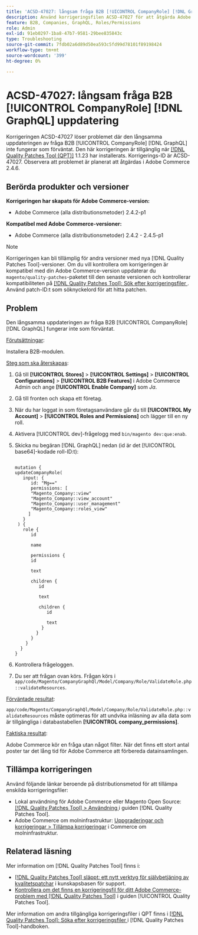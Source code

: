```yaml
---
title: 'ACSD-47027: långsam fråga B2B [!UICONTROL CompanyRole] [!DNL GraphQL] uppdatering'
description: Använd korrigeringsfilen ACSD-47027 för att åtgärda Adobe Commerce-problemet där det finns en långsam uppdatering av B2B [!UICONTROL CompanyRole] [!DNL GraphQL] -frågan.
feature: B2B, Companies, GraphQL, Roles/Permissions
role: Admin
exl-id: 91eb0297-1ba8-47b7-9581-29bee835843c
type: Troubleshooting
source-git-commit: 7fdb02a6d89d50ea593c5fd99d78101f89198424
workflow-type: tm+mt
source-wordcount: '399'
ht-degree: 0%

---
```


# ACSD-47027: långsam fråga B2B [!UICONTROL CompanyRole] [!DNL GraphQL] uppdatering

Korrigeringen ACSD-47027 löser problemet där den långsamma uppdateringen av fråga B2B [!UICONTROL CompanyRole] [!DNL GraphQL] inte fungerar som förväntat. Den här korrigeringen är tillgänglig när [[!DNL Quality Patches Tool (QPT)]](https://experienceleague.adobe.com/en/docs/commerce-operations/tools/quality-patches-tool/quality-patches-tool-to-self-serve-quality-patches) 1.1.23 har installerats. Korrigerings-ID är ACSD-47027. Observera att problemet är planerat att åtgärdas i Adobe Commerce 2.4.6.

## Berörda produkter och versioner

**Korrigeringen har skapats för Adobe Commerce-version:**
* Adobe Commerce (alla distributionsmetoder) 2.4.2-p1

**Kompatibel med Adobe Commerce-versioner:**
* Adobe Commerce (alla distributionsmetoder) 2.4.2 - 2.4.5-p1

>[!NOTE]
>
>Korrigeringen kan bli tillämplig för andra versioner med nya [!DNL Quality Patches Tool]-versioner. Om du vill kontrollera om korrigeringen är kompatibel med din Adobe Commerce-version uppdaterar du `magento/quality-patches`-paketet till den senaste versionen och kontrollerar kompatibiliteten på [[!DNL Quality Patches Tool]: Sök efter korrigeringsfiler ](https://experienceleague.adobe.com/tools/commerce-quality-patches/index.html). Använd patch-ID:t som söknyckelord för att hitta patchen.

## Problem

Den långsamma uppdateringen av fråga B2B [!UICONTROL CompanyRole] [!DNL GraphQL] fungerar inte som förväntat.

<u>Förutsättningar</u>:

Installera B2B-modulen.

<u>Steg som ska återskapas</u>:

1. Gå till **[!UICONTROL Stores]** > **[!UICONTROL Settings]** > **[!UICONTROL Configurations]** > **[!UICONTROL B2B Features]** i Adobe Commerce Admin och ange **[!UICONTROL Enable Company]** som _Ja_.
1. Gå till fronten och skapa ett företag.
1. När du har loggat in som företagsanvändare går du till **[!UICONTROL My Account]** > **[!UICONTROL Roles and Permissions]** och lägger till en ny roll.
1. Aktivera [!UICONTROL dev]-frågelogg med `bin/magento dev:que:enab`.
1. Skicka nu begäran [!DNL GraphQL] nedan (id är det [!UICONTROL base64]-kodade roll-ID:t):

   <pre><code>
   mutation &lbrace;
   updateCompanyRole(
      input: &lbrace;
         id: "Mg=="
         permissions: &lbrack;
         "Magento_Company::view"
         "Magento_Company::view_account"
         "Magento_Company::user_management"
         "Magento_Company::roles_view"
        &rbrack;
      &rbrace;
    ) &lbrace;
      role &lbrace;
         id

         name

         permissions &lbrace;
         id

         text

         children &lbrace;
            id

            text

            children &lbrace;
               id

               text
             &rbrace;
           &rbrace;
         &rbrace;
       &rbrace;
     &rbrace;
   &rbrace;
   </code></pre>

1. Kontrollera frågeloggen.
1. Du ser att frågan ovan körs. Frågan körs i `app/code/Magento/CompanyGraphQl/Model/Company/Role/ValidateRole.php::validateResources`.

<u>Förväntade resultat</u>:

`app/code/Magento/CompanyGraphQl/Model/Company/Role/ValidateRole.php::validateResources` måste optimeras för att undvika inläsning av alla data som är tillgängliga i databastabellen **[!UICONTROL company_permissions]**.

<u>Faktiska resultat</u>:

Adobe Commerce kör en fråga utan något filter. När det finns ett stort antal poster tar det lång tid för Adobe Commerce att förbereda datainsamlingen.

## Tillämpa korrigeringen

Använd följande länkar beroende på distributionsmetod för att tillämpa enskilda korrigeringsfiler:

* Lokal användning för Adobe Commerce eller Magento Open Source: [[!DNL Quality Patches Tool] > Användning ](/help/tools/quality-patches-tool/usage.md) i guiden [!DNL Quality Patches Tool].
* Adobe Commerce om molninfrastruktur: [Uppgraderingar och korrigeringar > Tillämpa korrigeringar](https://experienceleague.adobe.com/docs/commerce-cloud-service/user-guide/develop/upgrade/apply-patches.html) i Commerce om molninfrastruktur. 

## Relaterad läsning

Mer information om [!DNL Quality Patches Tool] finns i:

* [[!DNL Quality Patches Tool] släppt: ett nytt verktyg för självbetjäning av kvalitetspatchar](https://experienceleague.adobe.com/en/docs/commerce-operations/tools/quality-patches-tool/quality-patches-tool-to-self-serve-quality-patches) i kunskapsbasen för support.
* [Kontrollera om det finns en korrigeringsfil för ditt Adobe Commerce-problem med  [!DNL Quality Patches Tool]](/help/tools/quality-patches-tool/patches-available-in-qpt/check-patch-for-magento-issue-with-magento-quality-patches.md) i guiden [!UICONTROL Quality Patches Tool].


Mer information om andra tillgängliga korrigeringsfiler i QPT finns i [[!DNL Quality Patches Tool]: Söka efter korrigeringsfiler ](https://experienceleague.adobe.com/tools/commerce-quality-patches/index.html) i [!DNL Quality Patches Tool]-handboken.
